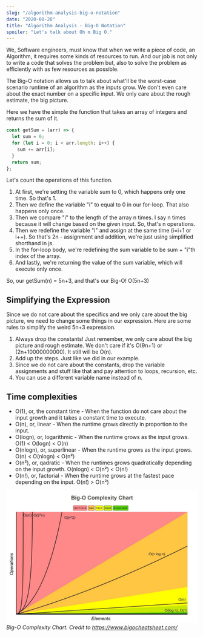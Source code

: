 ```yaml
---
slug: "/algorithm-analysis-big-o-notation"
date: "2020-08-28"
title: "Algorithm Analysis - Big-O Notation"
spoiler: "Let's talk about Oh m Big O."
---
```

We, Software engineers, must know that when we write a piece of code, an Algorithm, it requires some kinds of resources to run. And our job is not only to write a code that solves the problem but, also to solve the problem as efficiently with as few resources as possible.

The Big-O notation allows us to talk about what'll be the worst-case scenario runtime of an algorithm as the inputs grow. We don't even care about the exact number on a specific input. We only care about the rough estimate, the big picture.

Here we have the simple the function that takes an array of integers and returns the sum of it.

```javascript
const getSum = (arr) => {
  let sum = 0;
  for (let i = 0; i < arr.length; i++) {
    sum += arr[i];
  }
  return sum;
};
```

Let's count the operations of this function.

1. At first, we're setting the variable sum to 0, which happens only one time. So that's 1.
2. Then we define the variable "i" to equal to 0 in our for-loop. That also happens only once.
3. Then we compare "i" to the length of the array n times. I say n times because it will change based on the given input. So, that's n operations.
4. Then we redefine the variable "i" and assign at the same time (i=i+1 or i++). So that's 2n - assignment and addition, we're just using simplified shorthand in js.
5. In the for-loop body, we're redefining the sum variable to be sum + "i"th index of the array.
6. And lastly, we're returning the value of the sum variable, which will execute only once.

So, our getSum(n) = 5n+3, and that's our Big-O!
O(5n+3)

## Simplifying the Expression
Since we do not care about the specifics and we only care about the big picture, we need to change some things in our expression. Here are some rules to simplify the weird 5n+3 expression.

1. Always drop the constants! Just remember, we only care about the big picture and rough estimate. We don't care if it's O(9n+1) or (2n+10000000000). It still will be O(n).
2. Add up the steps. Just like we did in our example.
3. Since we do not care about the constants, drop the variable assignments and stuff like that and pay attention to loops, recursion, etc.
4. You can use a different variable name instead of n.

## Time complexities
- O(1), or, the constant time - When the function do not care about the input growth and it takes a constant time to execute.
- O(n), or, linear - When the runtime grows directly in proportion to the input.
- O(logn), or, logarithmic - When the runtime grows as the input grows. O(1) < O(logn) < O(n)
- O(nlogn), or, superlinear - When the runtime grows as the input grows. O(n) < O(nlogn) < O(n²)
- O(n²), or, qadratic - When the runtimes grows quadratically depending on the input growth. O(nlogn) < O(n²) < O(n!)
- O(n!), or, factorial - When the runtime grows at the fastest pace depending on the input. O(n!) > O(n²)

![Big-O Complexity Chart](./1_5ZLci3SuR0zM_QlZOADv8Q.jpeg)
*Big-O Complexity Chart. Credit to https://www.bigocheatsheet.com/*
